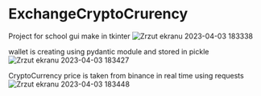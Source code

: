 # ExchangeCryptoCrurency

Project for school
gui make in tkinter
![Zrzut ekranu 2023-04-03 183338](https://user-images.githubusercontent.com/79656363/229572911-5868ccae-7e89-41f9-969a-ab79ebdc9164.png)

wallet is creating using pydantic module and stored in pickle 
![Zrzut ekranu 2023-04-03 183427](https://user-images.githubusercontent.com/79656363/229573385-9233aa5a-4908-4917-9ed3-d9a5334a679c.png)

CryptoCurrency price is taken from binance in real time using requests 
![Zrzut ekranu 2023-04-03 183448](https://user-images.githubusercontent.com/79656363/229573554-7cb6468e-8536-4f1e-b1d1-d17f288b601e.png)

